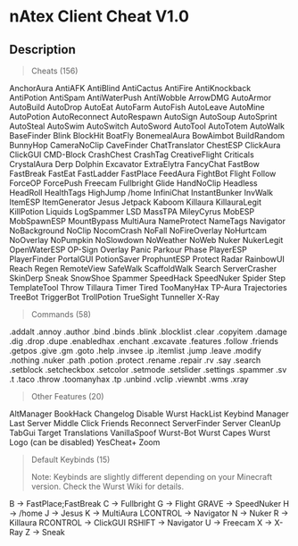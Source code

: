 # nAtex Client Cheat V1.0

## Description
> Cheats (156)

AnchorAura
AntiAFK
AntiBlind
AntiCactus
AntiFire
AntiKnockback
AntiPotion
AntiSpam
AntiWaterPush
AntiWobble
ArrowDMG
AutoArmor
AutoBuild
AutoDrop
AutoEat
AutoFarm
AutoFish
AutoLeave
AutoMine
AutoPotion
AutoReconnect
AutoRespawn
AutoSign
AutoSoup
AutoSprint
AutoSteal
AutoSwim
AutoSwitch
AutoSword
AutoTool
AutoTotem
AutoWalk
BaseFinder
Blink
BlockHit
BoatFly
BonemealAura
BowAimbot
BuildRandom
BunnyHop
CameraNoClip
CaveFinder
ChatTranslator
ChestESP
ClickAura
ClickGUI
CMD-Block
CrashChest
CrashTag
CreativeFlight
Criticals
CrystalAura
Derp
Dolphin
Excavator
ExtraElytra
FancyChat
FastBow
FastBreak
FastEat
FastLadder
FastPlace
FeedAura
FightBot
Flight
Follow
ForceOP
ForcePush
Freecam
Fullbright
Glide
HandNoClip
Headless
HeadRoll
HealthTags
HighJump
/home
InfiniChat
InstantBunker
InvWalk
ItemESP
ItemGenerator
Jesus
Jetpack
Kaboom
Killaura
KillauraLegit
KillPotion
Liquids
LogSpammer
LSD
MassTPA
MileyCyrus
MobESP
MobSpawnESP
MountBypass
MultiAura
NameProtect
NameTags
Navigator
NoBackground
NoClip
NocomCrash
NoFall
NoFireOverlay
NoHurtcam
NoOverlay
NoPumpkin
NoSlowdown
NoWeather
NoWeb
Nuker
NukerLegit
OpenWaterESP
OP-Sign
Overlay
Panic
Parkour
Phase
PlayerESP
PlayerFinder
PortalGUI
PotionSaver
ProphuntESP
Protect
Radar
RainbowUI
Reach
Regen
RemoteView
SafeWalk
ScaffoldWalk
Search
ServerCrasher
SkinDerp
Sneak
SnowShoe
Spammer
SpeedHack
SpeedNuker
Spider
Step
TemplateTool
Throw
Tillaura
Timer
Tired
TooManyHax
TP-Aura
Trajectories
TreeBot
TriggerBot
TrollPotion
TrueSight
Tunneller
X-Ray
> Commands (58)
> 
.addalt
.annoy
.author
.bind
.binds
.blink
.blocklist
.clear
.copyitem
.damage
.dig
.drop
.dupe
.enabledhax
.enchant
.excavate
.features
.follow
.friends
.getpos
.give
.gm
.goto
.help
.invsee
.ip
.itemlist
.jump
.leave
.modify
.nothing
.nuker
.path
.potion
.protect
.rename
.repair
.rv
.say
.search
.setblock
.setcheckbox
.setcolor
.setmode
.setslider
.settings
.spammer
.sv
.t
.taco
.throw
.toomanyhax
.tp
.unbind
.vclip
.viewnbt
.wms
.xray
> Other Features (20)
> 
AltManager
BookHack
Changelog
Disable Wurst
HackList
Keybind Manager
Last Server
Middle Click Friends
Reconnect
ServerFinder
Server CleanUp
TabGui
Target
Translations
VanillaSpoof
Wurst-Bot
Wurst Capes
Wurst Logo (can be disabled)
YesCheat+
Zoom
> Default Keybinds (15)
> 
> Note: Keybinds are slightly different depending on your Minecraft version. Check the Wurst Wiki for details.

B -> FastPlace;FastBreak
C -> Fullbright
G -> Flight
GRAVE -> SpeedNuker
H -> /home
J -> Jesus
K -> MultiAura
LCONTROL -> Navigator
N -> Nuker
R -> Killaura
RCONTROL -> ClickGUI
RSHIFT -> Navigator
U -> Freecam
X -> X-Ray
Z -> Sneak

